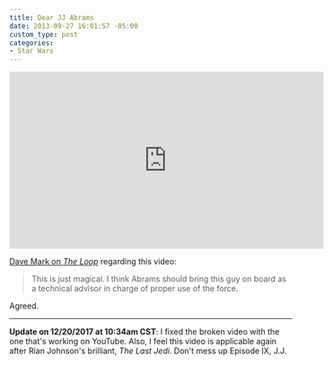 ```yaml
---
title: Dear JJ Abrams
date: 2013-09-27 16:01:57 -05:00
custom_type: post
categories:
- Star Wars
---
```


<div class="iframe-container">
  <iframe width="560" height="315" src="https://www.youtube-nocookie.com/embed/U5bi-k2bd38?rel=0" frameborder="0" gesture="media" allow="encrypted-media" allowfullscreen></iframe>
</div>

[Dave Mark on *The Loop*](http://www.loopinsight.com/2013/09/27/dear-j-j-abrams-heres-how-to-make-star-wars-great-again/) regarding this video:

> This is just magical. I think Abrams should bring this guy on board as a technical advisor in charge of proper use of the force.

Agreed.

---

**Update on 12/20/2017 at 10:34am CST**: I fixed the broken video with the one that's working on YouTube. Also, I feel this video is applicable again after Rian Johnson's brilliant, *The Last Jedi*. Don't mess up Episode IX, J.J.


